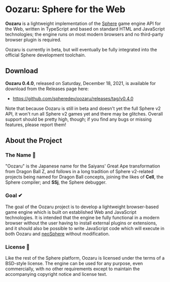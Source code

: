 # Oozaru: Sphere for the Web

**Oozaru** is a lightweight implementation of the
[Sphere](https://github.com/spheredev/neosphere) game engine API for the Web,
written in TypeScript and based on standard HTML and JavaScript technologies;
the engine runs on most modern browsers and no third-party browser plugin is
required.

Oozaru is currently in beta, but will eventually be fully integrated
into the official Sphere development toolchain.


## Download

**Oozaru 0.4.0**, released on Saturday, December 18, 2021, is available for
download from the Releases page here:

* https://github.com/spheredev/oozaru/releases/tag/v0.4.0

Note that because Oozaru is still in beta and doesn't yet the full Sphere v2
API, it won't run all Sphere v2 games yet and there may be glitches.  Overall
support should be pretty high, though; if you find any bugs or missing
features, please report them!


## About the Project

### The Name 🐒

"Oozaru" is the Japanese name for the Saiyans' Great Ape transformation from
Dragon Ball Z, and follows in a long tradition of Sphere v2-related projects
being named for Dragon Ball concepts, joining the likes of **Cell**, the Sphere
compiler; and **SSj**, the Sphere debugger.

### Goal ✔

The goal of the Oozaru project is to develop a lightweight browser-based game
engine which is built on established Web and JavaScript technologies.  It is
intended that the engine be fully functional in a modern browser without the
user having to install external plugins or extensions, and it should also be
possible to write JavaScript code which will execute in both Oozaru and
[neoSphere](https://github.com/fatcerberus/sphere) without modification.

### License 📜

Like the rest of the Sphere platform, Oozaru is licensed under the terms of a
BSD-style license. The engine can be used for any purpose, even commercially,
with no other requirements except to maintain the accompanying copyright notice
and license text.
